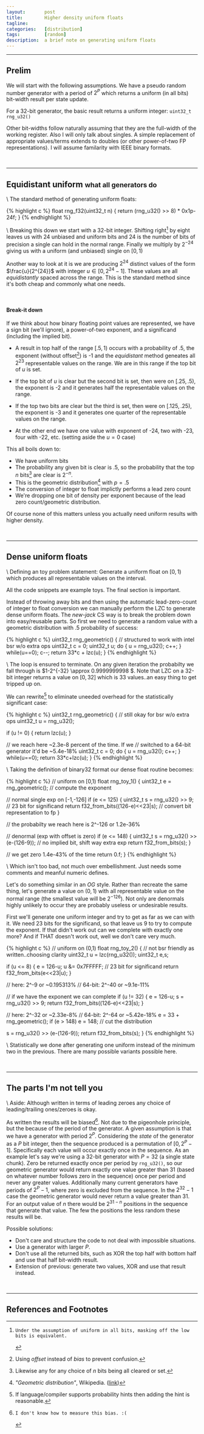 ```yaml
---
layout:       post
title:        Higher density uniform floats
tagline:      
categories:   [distribution]
tags:         [random]
description:  a brief note on generating uniform floats
---
```


------


Prelim
------

We will start with the following assumptions.  We have a pseudo random number generator with a period of $2^P$ which returns a uniform (in all bits) bit-width result per state update.

For a 32-bit generator, the basic result returns a uniform integer: `uint32_t rng_u32()`

Other bit-widths follow naturally assuming that they are the full-width of the working register. Also I will only talk about singles.  A simple replacement of appropriate values/terms extends to doubles (or other power-of-two FP representations).  I will assume familarity with IEEE binary formats.

<br>


------

Equidistant uniform <small>what all generators do</small>
------

\\
The standard method of generating uniform floats:

{% highlight c %}
float rng_f32(uint32_t n) { return (rng_u32() >> 8) * 0x1p-24f; }
{% endhighlight %}

\\
Breaking this down we start with a 32-bit integer.  Shifting right[^mask] by eight leaves us with 24 unbiased and uniform bits and 24 is the number of bits of precision a single can hold in the normal range. Finally we multiply by $2^{-24}$ giving us with a uniform (and unbiased) single on $\left[0,1\right)$

Another way to look at it is we are producing $2^{24}$ distinct values of the form $\frac{u}{2^{24}}$ with integer $u \in \left[0, 2^{24}-1\right]$.  These values are all *equidistantly* spaced across the range.  This is the standard method since it's both cheap and commonly what one needs.

<br>

#### Break-it down

If we think about how binary floating point values are represented, we have a sign bit (we'll ignore), a power-of-two exponent, and a significand (including the implied bit).

* A result in top half of the range $\left[.5, 1\right)$ occurs with a probability of .5, the exponent (without offset[^offset]) is -1 and the *equidistant* method geneates all $2^{23}$ representable values on the range.  We are in this range if the top bit of $u$ is set.

* If the top bit of $u$ is clear but the second bit is set, then were on $\left[.25, .5\right)$, the exponent is -2 and it generates half the representable values on the range.

* If the top two bits are clear but the third is set, then were on $\left[.125, .25\right)$, the exponent is -3 and it generates one quarter of the representable values on the range.

* At the other end we have one value with exponent of -24, two with -23, four with -22, etc. (setting aside the $u=0$ case)

This all boils down to:

* We have uniform bits
* The probability any given bit is clear is .5, so the probability that the top $n$ bits[^anybits] are clear is $2^{-n}$.
* This is the geometric distribution[^gdist] with $p=.5$
* The conversion of integer to float implictly performs a lead zero count
* We're dropping one bit of density per exponent because of the lead zero count/geometric distribution.

Of course none of this matters unless you actually need uniform results with higher density.

<br>

------

Dense uniform floats
------

\\
Defining an toy problem statement: Generate a uniform float on $\left[0,1\right)$ which produces all representable values on the interval. 

<div class="alert alert-danger" role="alert" markdown="1">
All the code snippets are example toys. The final section is important.
</div>

Instead of throwing away bits and then using the automatic lead-zero-count of integer to float conversion we can manually perform the LZC to generate dense uniform floats.  The *new-jack* CS way is to break the problem down into easy/reusable parts.  So first we need to generate a random value with a geometric distribution with .5 probability of success:

{% highlight c %}
uint32_t rng_geometric()
{
  // structured to work with intel bsr w/o extra ops
  uint32_t c = 0;
  uint32_t u;
  do { u = rng_u32(); c++; } while(u==0);
  c--;
  return 33*c + lzc(u);
}
{% endhighlight %}

\\
The loop is ensured to terminate. On any given iteration the probabilty we fall through is $1-2^{-32} \approx 0.9999999998 $. Note that LZC on a 32-bit integer returns a value on $[0,32]$ which is 33 values..an easy thing to get tripped up on.

We can rewrite[^bprob] to eliminate uneeded overhead for the statistically significant case:

{% highlight c %}
uint32_t rng_geometric()
{
  // still okay for bsr w/o extra ops
  uint32_t u = rng_u32();
  
  if (u != 0) { return lzc(u); }

  // we reach here ~2.3e-8 percent of the time. If we
  // switched to a 64-bit generator it'd be ~5.4e-18%
  uint32_t c = 0;
  do { u = rng_u32(); c++; } while(u==0);
  return 33*c+lzc(u);
}
{% endhighlight %}

\\
Taking the definition of binary32 format our dense float routine becomes:

{% highlight c %}
// uniform on [0,1)
float rng_toy_1()
{
  uint32_t e = rng_geometric();            // compute the exponent

  // normal single exp on [-1,-126]
  if (e <= 125) {
    uint32_t s = rng_u32() >> 9;           // 23 bit for significand
    return f32_from_bits((126-e)<<23|s);   // convert bit representation to fp
  }
 
  // the probabilty we reach here is 2^-126 or 1.2e-36%

  // denormal (exp with offset is zero)
  if (e <= 148) {
    uint32_t s = rng_u32() >> (e-(126-9)); // no implied bit, shift way extra exp
    return f32_from_bits(s);
  }

  // we get zero 1.4e-43% of the time
  return 0.f;
}
{% endhighlight %}

\\
Which isn't too bad, not much over embellishment. Just needs some comments and meanful numeric defines. 

Let's do something similar in an *OG* style.  Rather than recreate the same thing, let's generate a value on $\left(0,1\right)$ with all representable value on the normal range (the smallest value will be $2^{-126}$).  Not only are denormals highly unlikely to occur they are probably useless or undesirable results.

First we'll generate one uniform integer and try to get as far as we can with it. We need 23 bits for the significand, so that leave us 9 to try to compute the exponent. If that didn't work out can we complete with exactly one more?  And if THAT doesn't work out, well we don't care very much.

{% highlight c %}
// uniform on (0,1)
float rng_toy_2()
{
  // not bsr friendly as written..choosing clarity
  uint32_t u = lzc(rng_u32());
  uint32_t e,s;
  
  if (u <= 8) {
    e  = 126-u;
    u &= 0x7FFFFF;  // 23 bit for significand
    return f32_from_bits(e<<23|u);
  }

  // here:   2^-9  or ~0.195313%
  // 64-bit: 2^-40 or ~9.1e-11% 

  // if we have the exponent we can complete
  if (u != 32) {
    e = 126-u;
    s = rng_u32() >> 9;
    return f32_from_bits((126-e)<<23|s);
  }

  // here:   2^-32 or ~2.33e-8%
  // 64-bit: 2^-64 or ~5.42e-18% 
  e = 33 + rng_geometric();
  if (e > 148) e = 148;       // cut the distribution

  s = rng_u32() >> (e-(126-9));
  return f32_from_bits(s);
}
{% endhighlight %}

\\
Statistically we done after generating one uniform instead of the minimum two in the previous.  There are many possible variants possible here.

<br>

------

The parts I'm not tell you
------

\\
Aside: Although written in terms of leading zeroes any choice of leading/trailing ones/zeroes is okay.

As written the results will be biased[^bias].  Not due to the pigeonhole principle, but the because of the period of the generator.  A given assumption is that we have a generator with period $2^P$.  Considering the *state* of the generator as a $P$ bit integer, then the sequence produced is a permutation of $\left[0,2^P-1\right]$. Specifically each value will occur exactly once in the sequence.  As an example let's say we're using a 32-bit generator with $P=32$ (a single state chunk).  Zero be returned exactly once per period by `rng_u32()`, so our geometric generator would return exactly one value greater than 31 (based on whatever number follows zero in the sequence) once per period and never any greater values.  Additionally many current generators have periods of $2^P-1$, where zero is excluded from the sequence.  In the $2^{32}-1$ case the geometric generator would never return a value greater than 31. For an output value of $n$ there would be $2^{31-n}$ positions in the sequence that generate that value.  The few the positions the less random these results will be.

Possible solutions:

* Don't care and structure the code to not deal with impossible situations.
* Use a generator with larger $P$.
* Don't use all the returned bits, such as XOR the top half with bottom half and use that half bit-width result.
* Extension of previous: generate two values, XOR and use that result instead.


<br>

------

References and Footnotes
------

[^offset]:  Using *offset* instead of *bias* to prevent confusion.
[^bias]:    I don't know how to measure this bias. :(
[^bprob]:   If language/compiler supports probability hints then adding the hint is reasonable.
[^mask]:    Under the assumption of uniform in all bits, masking off the low bits is equivalent.
[^anybits]: Likewise any for any choice of $n$ bits being all cleared or set.
[^gdist]:   *"Geometric distribution"*, Wikipedia. ([link](https://en.wikipedia.org/wiki/Geometric_distribution))
